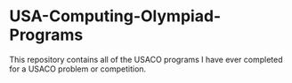 # USA-Computing-Olympiad-Programs
This repository contains all of the USACO programs I have ever completed for a USACO problem or competition. 
